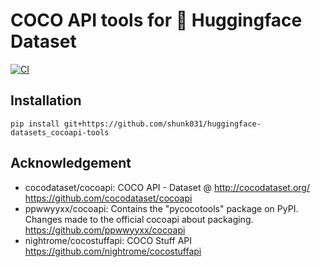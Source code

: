 # COCO API tools for 🤗 Huggingface Dataset

[![CI](https://github.com/shunk031/huggingface-datasets_cocoapi-tools/actions/workflows/ci.yaml/badge.svg)](https://github.com/shunk031/huggingface-datasets_cocoapi-tools/actions/workflows/ci.yaml)

## Installation

```shell
pip install git+https://github.com/shunk031/huggingface-datasets_cocoapi-tools
```

## Acknowledgement

- cocodataset/cocoapi: COCO API - Dataset @ http://cocodataset.org/ https://github.com/cocodataset/cocoapi 
- ppwwyyxx/cocoapi: Contains the "pycocotools" package on PyPI. Changes made to the official cocoapi about packaging. https://github.com/ppwwyyxx/cocoapi 
- nightrome/cocostuffapi: COCO Stuff API https://github.com/nightrome/cocostuffapi 
